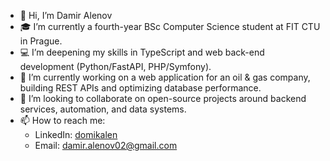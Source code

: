 - 👋 Hi, I’m Damir Alenov
- 🎓 I’m currently a fourth-year BSc Computer Science student at FIT CTU in Prague.  
- 💻 I’m deepening my skills in TypeScript and web back-end development (Python/FastAPI, PHP/Symfony).  
- 🐳 I’m currently working on a web application for an oil & gas company, building REST APIs and optimizing database performance.  
- 🚀 I’m looking to collaborate on open-source projects around backend services, automation, and data systems.  
- 📫 How to reach me:  
  - LinkedIn: [domikalen](https://www.linkedin.com/in/domikalen/)  
  - Email: damir.alenov02@gmail.com  
